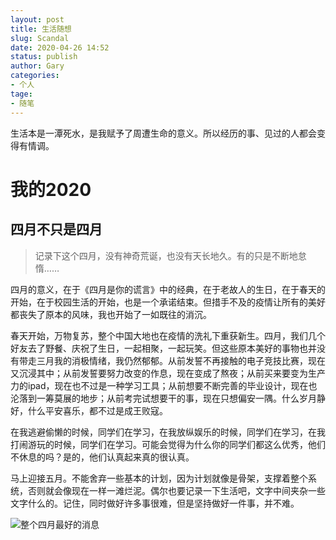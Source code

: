 ```yaml
---
layout: post
title: 生活随想
slug: Scandal
date: 2020-04-26 14:52
status: publish
author: Gary
categories: 
- 个人
tage:
- 随笔
---
```


生活本是一潭死水，是我赋予了周遭生命的意义。所以经历的事、见过的人都会变得有情调。
<!--more-->

# 我的2020

## 四月不只是四月

> 记录下这个四月，没有神奇荒诞，也没有天长地久。有的只是不断地怠惰……

四月的意义，在于《四月是你的谎言》中的经典，在于老故人的生日，在于春天的开始，在于校园生活的开始，也是一个承诺结束。但措手不及的疫情让所有的美好都丧失了原本的风味，我也开始了一如既往的消沉。

春天开始，万物复苏，整个中国大地也在疫情的洗礼下重获新生。四月，我们几个好友去了野餐、庆祝了生日，一起相聚，一起玩笑。但这些原本美好的事物也并没有带走三月我的消极情绪，我仍然郁郁。从前发誓不再接触的电子竞技比赛，现在又沉浸其中；从前发誓要努力改变的作息，现在变成了熬夜；从前买来要变为生产力的ipad，现在也不过是一种学习工具；从前想要不断完善的毕业设计，现在也沦落到一筹莫展的地步；从前考完试想要干的事，现在只想偏安一隅。什么岁月静好，什么平安喜乐，都不过是成王败寇。

在我逃避偷懒的时候，同学们在学习，在我放纵娱乐的时候，同学们在学习，在我打闹游玩的时候，同学们在学习。可能会觉得为什么你的同学们都这么优秀，他们不休息的吗？是的，他们认真起来真的很认真。

马上迎接五月。不能舍弃一些基本的计划，因为计划就像是骨架，支撑着整个系统，否则就会像现在一样一滩烂泥。偶尔也要记录一下生活吧，文字中间夹杂一些文字什么的。记住，同时做好许多事很难，但是坚持做好一件事，并不难。

![整个四月最好的消息](https://i.loli.net/2020/04/26/3HmusngS6Lw9jYh.png)